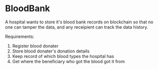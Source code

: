 # BloodBank

A hospital wants to store it's blood bank records on blockchain so that no one can tamper the data, and any receipient can track the data history.

Requirements:

1. Register blood donater
2. Store blood donater's donation details
3. Keep record of which blood types the hospital has
4. Get where the beneficiary who got the blood got it from
